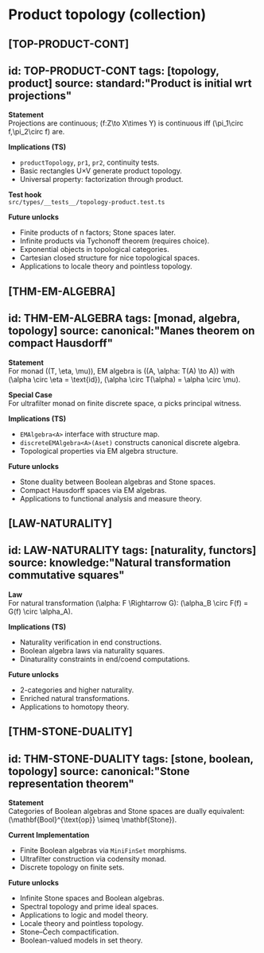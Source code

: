 # Product topology (collection)

## [TOP-PRODUCT-CONT]
id: TOP-PRODUCT-CONT
tags: [topology, product]
source: standard:"Product is initial wrt projections"
---
**Statement**  
Projections are continuous; \(f:Z\to X\times Y\) is continuous iff \(\pi_1\circ f,\pi_2\circ f\) are.

**Implications (TS)**  
- `productTopology`, `pr1`, `pr2`, continuity tests.
- Basic rectangles U×V generate product topology.
- Universal property: factorization through product.

**Test hook**  
`src/types/__tests__/topology-product.test.ts`

**Future unlocks**  
- Finite products of n factors; Stone spaces later.
- Infinite products via Tychonoff theorem (requires choice).
- Exponential objects in topological categories.
- Cartesian closed structure for nice topological spaces.
- Applications to locale theory and pointless topology.

## [THM-EM-ALGEBRA]
id: THM-EM-ALGEBRA
tags: [monad, algebra, topology]
source: canonical:"Manes theorem on compact Hausdorff"
---
**Statement**  
For monad \((T, \eta, \mu)\), EM algebra is \((A, \alpha: T(A) \to A)\) with \(\alpha \circ \eta = \text{id}\), \(\alpha \circ T(\alpha) = \alpha \circ \mu\).

**Special Case**  
For ultrafilter monad on finite discrete space, α picks principal witness.

**Implications (TS)**  
- `EMAlgebra<A>` interface with structure map.
- `discreteEMAlgebra<A>(Aset)` constructs canonical discrete algebra.
- Topological properties via EM algebra structure.

**Future unlocks**  
- Stone duality between Boolean algebras and Stone spaces.
- Compact Hausdorff spaces via EM algebras.
- Applications to functional analysis and measure theory.

## [LAW-NATURALITY]
id: LAW-NATURALITY
tags: [naturality, functors]
source: knowledge:"Natural transformation commutative squares"
---
**Law**  
For natural transformation \(\alpha: F \Rightarrow G\): \(\alpha_B \circ F(f) = G(f) \circ \alpha_A\).

**Implications (TS)**  
- Naturality verification in end constructions.
- Boolean algebra laws via naturality squares.
- Dinaturality constraints in end/coend computations.

**Future unlocks**  
- 2-categories and higher naturality.
- Enriched natural transformations.
- Applications to homotopy theory.

## [THM-STONE-DUALITY]
id: THM-STONE-DUALITY
tags: [stone, boolean, topology]
source: canonical:"Stone representation theorem"
---
**Statement**  
Categories of Boolean algebras and Stone spaces are dually equivalent: \(\mathbf{Bool}^{\text{op}} \simeq \mathbf{Stone}\).

**Current Implementation**  
- Finite Boolean algebras via `MiniFinSet` morphisms.
- Ultrafilter construction via codensity monad.
- Discrete topology on finite sets.

**Future unlocks**  
- Infinite Stone spaces and Boolean algebras.
- Spectral topology and prime ideal spaces.
- Applications to logic and model theory.
- Locale theory and pointless topology.
- Stone–Čech compactification.
- Boolean-valued models in set theory.